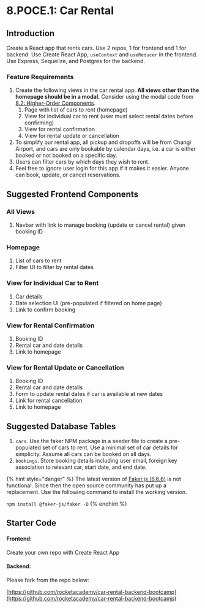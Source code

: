 # 8.POCE.1: Car Rental

## Introduction

Create a React app that rents cars. Use 2 repos, 1 for frontend and 1 for backend. Use Create React App, `useContext` and `useReducer` in the frontend. Use Express, Sequelize, and Postgres for the backend.

### Feature Requirements

1. Create the following views in the car rental app. **All views other than the homepage should be in a modal.** Consider using the modal code from [8.2: Higher-Order Components](../8.3-higher-order-components.md).
   1. Page with list of cars to rent (homepage)
   2. View for individual car to rent (user must select rental dates before confirming)
   3. View for rental confirmation
   4. View for rental update or cancellation
2. To simplify our rental app, all pickup and dropoffs will be from Changi Airport, and cars are only bookable by calendar days, i.e. a car is either booked or not booked on a specific day.
3. Users can filter cars by which days they wish to rent.
4. Feel free to ignore user login for this app if it makes it easier. Anyone can book, update, or cancel reservations.

## Suggested Frontend Components

### All Views

1. Navbar with link to manage booking (update or cancel rental) given booking ID

### Homepage

1. List of cars to rent
2. Filter UI to filter by rental dates

### View for Individual Car to Rent

1. Car details
2. Date selection UI (pre-populated if filtered on home page)
3. Link to confirm booking

### View for Rental Confirmation

1. Booking ID
2. Rental car and date details
3. Link to homepage

### View for Rental Update or Cancellation

1. Booking ID
2. Rental car and date details
3. Form to update rental dates if car is available at new dates
4. Link for rental cancellation
5. Link to homepage

## Suggested Database Tables

1. `cars`. Use the faker NPM package in a seeder file to create a pre-populated set of cars to rent. Use a minimal set of car details for simplicity. Assume all cars can be booked on all days.
2. `bookings`. Store booking details including user email, foreign key association to relevant car, start date, and end date.

{% hint style="danger" %}
The latest version of [Faker.js (6.6.6)](https://github.com/Marak/faker.js) is not functional. Since then the open source community has put up a replacement. Use the following command to install the working version.&#x20;

`npm install @faker-js/faker -D`&#x20;
{% endhint %}

## Starter Code

#### Frontend:

Create your own repo with Create React App

#### Backend:

Please fork from the repo below:

[https://github.com/rocketacademy/car-rental-backend-bootcamp](https://github.com/rocketacademy/car-rental-backend-bootcamp)

